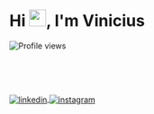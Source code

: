 <h1 align="left">Hi <img src="https://raw.githubusercontent.com/kaueMarques/kaueMarques/master/hi.gif" height="30px">, I'm Vinicius</h1>
<p align="left"> <img src="https://komarev.com/ghpvc/?username=Vinicius-Pepi&color=yellow" alt="Profile views" /> </p>


<br><br>

##

<a href="https://linkedin.com/in/vinicius-pepi" target="_blank">
  <img align="center" src="https://img.shields.io/badge/-ViniciusPepi-05122A?style=flat&logo=linkedin" alt="linkedin"/>
</a>

<a href="https://instagram.com/Vinicius_Pepi" target="_blank">
 <img align="center" src="https://img.shields.io/badge/-ViniciusPepi-05122A?style=flat&logo=instagram" alt="instagram"/>
</a>
</p>
